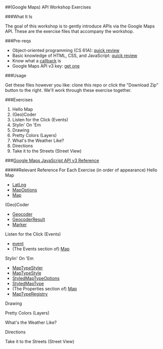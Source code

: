 ##(Google Maps) API Workshop Exercises

###What It Is

The goal of this workshop is to gently introduce APIs via the Google Maps API. These are the exercise files that accompany the workshop.

###Pre-reqs

- Object-oriented programming (CS 61A): [quick review](http://www-inst.eecs.berkeley.edu/~cs61a/sp14/disc/discussion06.pdf)
- Basic knowledge of HTML, CSS, and JavaScript: [quick review](http://learn.shayhowe.com/advanced-html-css/)
- Know what a [callback](http://www.impressivewebs.com/callback-functions-javascript/) is
- Google Maps API v3 key: [get one](https://code.google.com/apis/console)

###Usage

Get these files however you like: clone this repo or click the "Download Zip" button to the right. We'll work through these exercise together.

###Exercises
1. Hello Map
2. (Geo)Coder
3. Listen for the Click (Events)
4. Stylin' On 'Em
5. Drawing
6. Pretty Colors (Layers)
7. What's the Weather Like?
8. Directions
9. Take it to the Streets (Street View)


###[Google Maps JavaScript API v3 Reference](https://developers.google.com/maps/documentation/javascript/reference?hl=en)

#####Relevant Reference For Each Exercise (in order of appearance)
Hello Map

- [LatLng](https://developers.google.com/maps/documentation/javascript/reference?hl=en#LatLng)
- [MapOptions](https://developers.google.com/maps/documentation/javascript/reference?hl=en#MapOptions)
- [Map](https://developers.google.com/maps/documentation/javascript/reference?hl=en#Map)

(Geo)Coder

- [Geocoder](https://developers.google.com/maps/documentation/javascript/reference?hl=en#Geocoder)
- [GeocoderResult](https://developers.google.com/maps/documentation/javascript/reference?hl=en#GeocoderResult)
- [Marker](https://developers.google.com/maps/documentation/javascript/reference?hl=en#Marker)

Listen for the Click (Events)

- [event](https://developers.google.com/maps/documentation/javascript/reference?hl=en#event)
- (The Events section of) [Map](https://developers.google.com/maps/documentation/javascript/reference?hl=en#Map)

Stylin' On 'Em

- [MapTypeStyler](https://developers.google.com/maps/documentation/javascript/reference?hl=en#MapTypeStyler)
- [MapTypeStyle](https://developers.google.com/maps/documentation/javascript/reference?hl=en#MapTypeStyle)
- [StyledMapTypeOptions](https://developers.google.com/maps/documentation/javascript/reference?hl=en#StyledMapTypeOptions)
- [StyledMapType](https://developers.google.com/maps/documentation/javascript/reference?hl=en#StyledMapType)
- (The Properties section of) [Map](https://developers.google.com/maps/documentation/javascript/reference?hl=en#Map)
- [MapTypeRegistry](https://developers.google.com/maps/documentation/javascript/reference?hl=en#MapTypeRegistry)

Drawing


Pretty Colors (Layers)


What's the Weather Like?


Directions


Take it to the Streets (Street View)